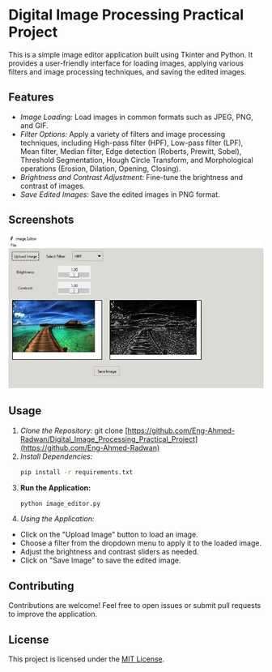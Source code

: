 # Digital Image Processing Practical Project

This is a simple image editor application built using Tkinter and Python. It provides a user-friendly interface for loading images, applying various filters and image processing techniques, and saving the edited images.

## Features

- *Image Loading:* Load images in common formats such as JPEG, PNG, and GIF.
- *Filter Options:* Apply a variety of filters and image processing techniques, including High-pass filter (HPF), Low-pass filter (LPF), Mean filter, Median filter, Edge detection (Roberts, Prewitt, Sobel), Threshold Segmentation, Hough Circle Transform, and Morphological operations (Erosion, Dilation, Opening, Closing).
- *Brightness and Contrast Adjustment:* Fine-tune the brightness and contrast of images.
- *Save Edited Images:* Save the edited images in PNG format.

## Screenshots
![Screenshot 1](screen.png)

## Usage

1. *Clone the Repository:*
   git clone [https://github.com/Eng-Ahmed-Radwan/Digital_Image_Processing_Practical_Project](https://github.com/Eng-Ahmed-Radwan)
2. *Install Dependencies:*
   ```bash
   pip install -r requirements.txt
3. **Run the Application:**
   ```bash
   python image_editor.py

4. *Using the Application:*
  - Click on the "Upload Image" button to load an image.
  - Choose a filter from the dropdown menu to apply it to the loaded image.
  - Adjust the brightness and contrast sliders as needed.
  - Click on "Save Image" to save the edited image.

## Contributing
  Contributions are welcome! Feel free to open issues or submit pull requests to improve the application.

## License

This project is licensed under the [MIT License](LICENSE).
